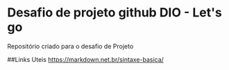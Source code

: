# Desafio de projeto github DIO - Let's go
Repositório criado para o desafio de Projeto


##Links Uteis
https://markdown.net.br/sintaxe-basica/
